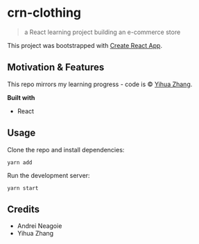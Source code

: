 # crn-clothing
> a React learning project building an e-commerce store

This project was bootstrapped with [Create React App](https://github.com/facebook/create-react-app).

## Motivation & Features

This repo mirrors my learning progress - code is © [Yihua Zhang](https://github.com/ZhangMYihua).

**Built with**  

- React

## Usage

Clone the repo and install dependencies:

```
yarn add
```

Run the development server:
```
yarn start
```

## Credits

- Andrei Neagoie
- Yihua Zhang


